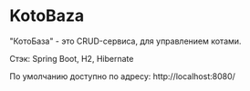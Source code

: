# KotoBaza
"КотоБаза" - это CRUD-сервиса, для управлением котами.

Стэк: Spring Boot, H2, Hibernate

По умолчанию доступно по адресу: http://localhost:8080/
